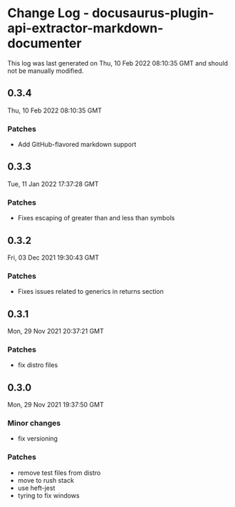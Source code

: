 # Change Log - docusaurus-plugin-api-extractor-markdown-documenter

This log was last generated on Thu, 10 Feb 2022 08:10:35 GMT and should not be manually modified.

## 0.3.4
Thu, 10 Feb 2022 08:10:35 GMT

### Patches

- Add GitHub-flavored markdown support

## 0.3.3
Tue, 11 Jan 2022 17:37:28 GMT

### Patches

- Fixes escaping of greater than and less than symbols

## 0.3.2
Fri, 03 Dec 2021 19:30:43 GMT

### Patches

- Fixes issues related to generics in returns section

## 0.3.1
Mon, 29 Nov 2021 20:37:21 GMT

### Patches

- fix distro files

## 0.3.0
Mon, 29 Nov 2021 19:37:50 GMT

### Minor changes

- fix versioning

### Patches

- remove test files from distro
- move to rush stack
- use heft-jest
- tyring to fix windows

